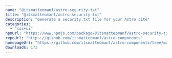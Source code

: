 ```yaml
---
name: "@itsmatteomanf/astro-security-txt"
title: "@itsmatteomanf/astro-security-txt"
description: "Generate a security.txt file for your Astro site"
categories:
  - "css+ui"
npmUrl: "https://www.npmjs.com/package/@itsmatteomanf/astro-security-txt"
repoUrl: "https://github.com/itsmatteomanf/astro-components"
homepageUrl: "https://github.com/itsmatteomanf/astro-components/tree/main/packages/astro-security-txt#readme"
downloads: 173
---
```

